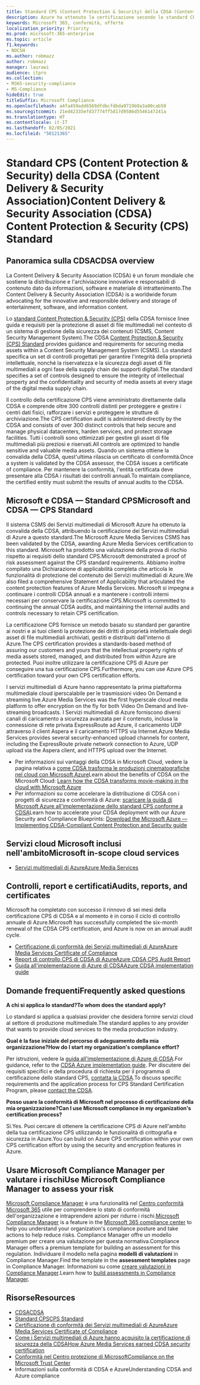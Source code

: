 ```yaml
---
title: Standard CPS (Content Protection & Security) della CDSA (Content Delivery & Security Association)
description: Azure ha ottenuto la certificazione secondo lo standard CPS (Content Protection and Security) della CDSA (Content Delivery and Security Association).
keywords: Microsoft 365, conformità, offerte
localization_priority: Priority
ms.prod: microsoft-365-enterprise
ms.topic: article
f1.keywords:
- NOCSH
ms.author: robmazz
author: robmazz
manager: laurawi
audience: itpro
ms.collection:
- M365-security-compliance
- MS-Compliance
hideEdit: true
titleSuffix: Microsoft Compliance
ms.openlocfilehash: a4fa459add6569dfdbcfdbda9719b9a3a00cab50
ms.sourcegitcommit: 21ed42335efd37774ff5d17d9586d5546147241a
ms.translationtype: HT
ms.contentlocale: it-IT
ms.lasthandoff: 02/05/2021
ms.locfileid: "50121365"
---
```

# <a name="content-delivery--security-association-cdsa-content-protection--security-cps-standard"></a><span data-ttu-id="7844f-104">Standard CPS (Content Protection & Security) della CDSA (Content Delivery & Security Association)</span><span class="sxs-lookup"><span data-stu-id="7844f-104">Content Delivery & Security Association (CDSA) Content Protection & Security (CPS) Standard</span></span>

## <a name="cdsa-overview"></a><span data-ttu-id="7844f-105">Panoramica sulla CDSA</span><span class="sxs-lookup"><span data-stu-id="7844f-105">CDSA overview</span></span>

<span data-ttu-id="7844f-106">La Content Delivery & Security Association (CDSA) è un forum mondiale che sostiene la distribuzione e l'archiviazione innovative e responsabili di contenuto dato da informazioni, software e materiale di intrattenimento.</span><span class="sxs-lookup"><span data-stu-id="7844f-106">The Content Delivery & Security Association (CDSA) is a worldwide forum advocating for the innovative and responsible delivery and storage of entertainment, software, and information content.</span></span>

<span data-ttu-id="7844f-107">Lo [standard Content Protection & Security (CPS)](https://aka.ms/cdsa-standard) della CDSA fornisce linee guida e requisiti per la protezione di asset di file multimediali nel contesto di un sistema di gestione della sicurezza dei contenuti (CSMS, Content Security Management System).</span><span class="sxs-lookup"><span data-stu-id="7844f-107">The CDSA [Content Protection & Security (CPS) Standard](https://aka.ms/cdsa-standard) provides guidance and requirements for securing media assets within a Content Security Management System (CSMS).</span></span> <span data-ttu-id="7844f-108">Lo standard specifica un set di controlli progettati per garantire l'integrità della proprietà intellettuale, nonché la riservatezza e la sicurezza degli asset di file multimediali a ogni fase della supply chain dei supporti digitali.</span><span class="sxs-lookup"><span data-stu-id="7844f-108">The standard specifies a set of controls designed to ensure the integrity of intellectual property and the confidentiality and security of media assets at every stage of the digital media supply chain.</span></span>

<span data-ttu-id="7844f-109">Il controllo della certificazione CPS viene amministrato direttamente dalla CDSA e comprende oltre 300 controlli distinti per proteggere e gestire i centri dati fisici, rafforzare i servizi e proteggere le strutture di archiviazione.</span><span class="sxs-lookup"><span data-stu-id="7844f-109">The CPS certification audit is administered directly by the CDSA and consists of over 300 distinct controls that help secure and manage physical datacenters, harden services, and protect storage facilities.</span></span> <span data-ttu-id="7844f-110">Tutti i controlli sono ottimizzati per gestire gli asset di file multimediali più preziosi e riservati.</span><span class="sxs-lookup"><span data-stu-id="7844f-110">All controls are optimized to handle sensitive and valuable media assets.</span></span> <span data-ttu-id="7844f-111">Quando un sistema ottiene la convalida della CDSA, quest'ultima rilascia un certificato di conformità.</span><span class="sxs-lookup"><span data-stu-id="7844f-111">Once a system is validated by the CDSA assessor, the CDSA issues a certificate of compliance.</span></span> <span data-ttu-id="7844f-112">Per mantenere la conformità, l'entità certificata deve presentare alla CDSA i risultati dei controlli annuali.</span><span class="sxs-lookup"><span data-stu-id="7844f-112">To maintain compliance, the certified entity must submit the results of annual audits to the CDSA.</span></span>

## <a name="microsoft-and-cdsa--cps-standard"></a><span data-ttu-id="7844f-113">Microsoft e CDSA — Standard CPS</span><span class="sxs-lookup"><span data-stu-id="7844f-113">Microsoft and CDSA — CPS Standard</span></span>

<span data-ttu-id="7844f-114">Il sistema CSMS dei Servizi multimediali di Microsoft Azure ha ottenuto la convalida della CDSA, attribuendo la certificazione dei Servizi multimediali di Azure a questo standard.</span><span class="sxs-lookup"><span data-stu-id="7844f-114">The Microsoft Azure Media Services CSMS has been validated by the CDSA, awarding Azure Media Services certification to this standard.</span></span> <span data-ttu-id="7844f-115">Microsoft ha prodotto una valutazione della prova di rischio rispetto ai requisiti dello standard CPS.</span><span class="sxs-lookup"><span data-stu-id="7844f-115">Microsoft demonstrated a proof of risk assessment against the CPS standard requirements.</span></span> <span data-ttu-id="7844f-116">Abbiamo inoltre compilato una Dichiarazione di applicabilità completa che articola le funzionalità di protezione del contenuto dei Servizi multimediali di Azure.</span><span class="sxs-lookup"><span data-stu-id="7844f-116">We also filed a comprehensive Statement of Applicability that articulated the content protection features of Azure Media Services.</span></span> <span data-ttu-id="7844f-117">Microsoft si impegna a continuare i controlli CDSA annuali e a mantenere i controlli interni necessari per conservare la certificazione CPS.</span><span class="sxs-lookup"><span data-stu-id="7844f-117">Microsoft is committed to continuing the annual CDSA audits, and maintaining the internal audits and controls necessary to retain CPS certification.</span></span>

<span data-ttu-id="7844f-118">La certificazione CPS fornisce un metodo basato su standard per garantire ai nostri e ai tuoi clienti la protezione dei diritti di proprietà intellettuale degli asset di file multimediali archiviati, gestiti e distribuiti dall'interno di Azure.</span><span class="sxs-lookup"><span data-stu-id="7844f-118">The CPS certification provides a standards-based method of assuring our customers and yours that the intellectual property rights of media assets stored, managed, and distributed from within Azure are protected.</span></span> <span data-ttu-id="7844f-119">Puoi inoltre utilizzare la certificazione CPS di Azure per conseguire una tua certificazione CPS.</span><span class="sxs-lookup"><span data-stu-id="7844f-119">Furthermore, you can use Azure CPS certification toward your own CPS certification efforts.</span></span>

<span data-ttu-id="7844f-120">I servizi multimediali di Azure hanno rappresentato la prima piattaforma multimediale cloud iperscalabile per le trasmissioni video On Demand e streaming live.</span><span class="sxs-lookup"><span data-stu-id="7844f-120">Azure Media Services was the first hyperscale cloud media platform to offer encryption on the fly for both Video On Demand and live-streaming broadcasts.</span></span> <span data-ttu-id="7844f-121">I Servizi multimediali di Azure forniscono diversi canali di caricamento a sicurezza avanzata per il contenuto, inclusa la connessione di rete privata ExpressRoute ad Azure, il caricamento UDP attraverso il client Aspera e il caricamento HTTPS via Internet.</span><span class="sxs-lookup"><span data-stu-id="7844f-121">Azure Media Services provides several security-enhanced upload channels for content, including the ExpressRoute private network connection to Azure, UDP upload via the Aspera client, and HTTPS upload over the Internet.</span></span>

- <span data-ttu-id="7844f-122">Per informazioni sui vantaggi della CDSA in Microsoft Cloud, vedere la pagina relativa a [come CDSA trasforma le produzioni cinematografiche nel cloud con Microsoft Azure](https://customers.microsoft.com/story/cdsa-nonprofit-azure-sharepoint-office365-mobility-security-en)</span><span class="sxs-lookup"><span data-stu-id="7844f-122">Learn about the benefits of CDSA on the Microsoft Cloud: [Learn how the CDSA transforms movie-making in the cloud with Microsoft Azure](https://customers.microsoft.com/story/cdsa-nonprofit-azure-sharepoint-office365-mobility-security-en)</span></span>
- <span data-ttu-id="7844f-123">Per informazioni su come accelerare la distribuzione di CDSA con i progetti di sicurezza e conformità di Azure: [scaricare la guida di Microsoft Azure all'implementazione dello standard CPS conforme a CDSA](https://gallery.technet.microsoft.com/Azure-Implementing-CDSA-8087c7a2)</span><span class="sxs-lookup"><span data-stu-id="7844f-123">Learn how to accelerate your CDSA deployment with our Azure Security and Compliance Blueprints: [Download the Microsoft Azure — Implementing CDSA-Compliant Content Protection and Security guide](https://gallery.technet.microsoft.com/Azure-Implementing-CDSA-8087c7a2)</span></span>

## <a name="microsoft-in-scope-cloud-services"></a><span data-ttu-id="7844f-124">Servizi cloud Microsoft inclusi nell'ambito</span><span class="sxs-lookup"><span data-stu-id="7844f-124">Microsoft in-scope cloud services</span></span>

- [<span data-ttu-id="7844f-125">Servizi multimediali di Azure</span><span class="sxs-lookup"><span data-stu-id="7844f-125">Azure Media Services</span></span>](https://aka.ms/AzureCompliance)

## <a name="audits-reports-and-certificates"></a><span data-ttu-id="7844f-126">Controlli, report e certificati</span><span class="sxs-lookup"><span data-stu-id="7844f-126">Audits, reports, and certificates</span></span>

<span data-ttu-id="7844f-127">Microsoft ha completato con successo il rinnovo di sei mesi della certificazione CPS di CDSA e al momento è in corso il ciclo di controllo annuale di Azure.</span><span class="sxs-lookup"><span data-stu-id="7844f-127">Microsoft has successfully completed the six-month renewal of the CDSA CPS certification, and Azure is now on an annual audit cycle.</span></span>

- [<span data-ttu-id="7844f-128">Certificazione di conformità dei Servizi multimediali di Azure</span><span class="sxs-lookup"><span data-stu-id="7844f-128">Azure Media Services Certificate of Compliance</span></span>](https://aka.ms/cdsa-cert)
- [<span data-ttu-id="7844f-129">Report di controllo CPS di CDSA di Azure</span><span class="sxs-lookup"><span data-stu-id="7844f-129">Azure CDSA CPS Audit Report</span></span>](https://aka.ms/AzureCDSACPSAuditReport)
- [<span data-ttu-id="7844f-130">Guida all'implementazione di Azure di CDSA</span><span class="sxs-lookup"><span data-stu-id="7844f-130">Azure CDSA implementation guide</span></span>](https://aka.ms/AzureCDSAImplementationGuide)

## <a name="frequently-asked-questions"></a><span data-ttu-id="7844f-131">Domande frequenti</span><span class="sxs-lookup"><span data-stu-id="7844f-131">Frequently asked questions</span></span>

<span data-ttu-id="7844f-132">**A chi si applica lo standard?**</span><span class="sxs-lookup"><span data-stu-id="7844f-132">**To whom does the standard apply?**</span></span>

<span data-ttu-id="7844f-133">Lo standard si applica a qualsiasi provider che desidera fornire servizi cloud al settore di produzione multimediale.</span><span class="sxs-lookup"><span data-stu-id="7844f-133">The standard applies to any provider that wants to provide cloud services to the media production industry.</span></span>

<span data-ttu-id="7844f-134">**Qual è la fase iniziale del percorso di adeguamento della mia organizzazione?**</span><span class="sxs-lookup"><span data-stu-id="7844f-134">**How do I start my organization's compliance effort?**</span></span>

<span data-ttu-id="7844f-135">Per istruzioni, vedere la [guida all'implementazione di Azure di CDSA](https://aka.ms/cdsaprotectsecure).</span><span class="sxs-lookup"><span data-stu-id="7844f-135">For guidance, refer to the [CDSA Azure implementation guide](https://aka.ms/cdsaprotectsecure).</span></span> <span data-ttu-id="7844f-136">Per discutere dei requisiti specifici e della procedura di richiesta per il programma di certificazione dello standard CPS, [contatta la CDSA](https://go.microsoft.com/fwlink/p/?linkid=2099484).</span><span class="sxs-lookup"><span data-stu-id="7844f-136">To discuss specific requirements and the application process for CPS Standard Certification Program, please [contact the CDSA](https://go.microsoft.com/fwlink/p/?linkid=2099484).</span></span>

<span data-ttu-id="7844f-137">**Posso usare la conformità di Microsoft nel processo di certificazione della mia organizzazione?**</span><span class="sxs-lookup"><span data-stu-id="7844f-137">**Can I use Microsoft compliance in my organization's certification process?**</span></span>

<span data-ttu-id="7844f-138">Sì.</span><span class="sxs-lookup"><span data-stu-id="7844f-138">Yes.</span></span> <span data-ttu-id="7844f-139">Puoi cercare di ottenere la certificazione CPS di Azure nell'ambito della tua certificazione CPS utilizzando le funzionalità di crittografia e sicurezza in Azure.</span><span class="sxs-lookup"><span data-stu-id="7844f-139">You can build on Azure CPS certification within your own CPS certification effort by using the security and encryption features in Azure.</span></span>

## <a name="use-microsoft-compliance-manager-to-assess-your-risk"></a><span data-ttu-id="7844f-140">Usare Microsoft Compliance Manager per valutare i rischi</span><span class="sxs-lookup"><span data-stu-id="7844f-140">Use Microsoft Compliance Manager to assess your risk</span></span>

<span data-ttu-id="7844f-141">[Microsoft Compliance Manager](/microsoft-365/compliance/compliance-manager) è una funzionalità nel [Centro conformità Microsoft 365](/microsoft-365/compliance/microsoft-365-compliance-center) utile per comprendere lo stato di conformità dell'organizzazione e intraprendere azioni per ridurre i rischi.</span><span class="sxs-lookup"><span data-stu-id="7844f-141">[Microsoft Compliance Manager](/microsoft-365/compliance/compliance-manager) is a feature in the [Microsoft 365 compliance center](/microsoft-365/compliance/microsoft-365-compliance-center) to help you understand your organization's compliance posture and take actions to help reduce risks.</span></span> <span data-ttu-id="7844f-142">Compliance Manager offre un modello premium per creare una valutazione per questa normativa.</span><span class="sxs-lookup"><span data-stu-id="7844f-142">Compliance Manager offers a premium template for building an assessment for this regulation.</span></span> <span data-ttu-id="7844f-143">Individuare il modello nella pagina **modelli di valutazioni** in Compliance Manager.</span><span class="sxs-lookup"><span data-stu-id="7844f-143">Find the template in the **assessment templates** page in Compliance Manager.</span></span> <span data-ttu-id="7844f-144">Informazioni su come [creare valutazioni in Compliance Manager](/microsoft-365/compliance/compliance-manager-assessments).</span><span class="sxs-lookup"><span data-stu-id="7844f-144">Learn how to [build assessments in Compliance Manager](/microsoft-365/compliance/compliance-manager-assessments).</span></span>

## <a name="resources"></a><span data-ttu-id="7844f-145">Risorse</span><span class="sxs-lookup"><span data-stu-id="7844f-145">Resources</span></span>

- [<span data-ttu-id="7844f-146">CDSA</span><span class="sxs-lookup"><span data-stu-id="7844f-146">CDSA</span></span>](https://www.cdsaonline.org/)
- [<span data-ttu-id="7844f-147">Standard CPS</span><span class="sxs-lookup"><span data-stu-id="7844f-147">CPS Standard</span></span>](https://aka.ms/cdsa-standard)
- [<span data-ttu-id="7844f-148">Certificazione di conformità dei Servizi multimediali di Azure</span><span class="sxs-lookup"><span data-stu-id="7844f-148">Azure Media Services Certificate of Compliance</span></span>](https://aka.ms/cdsa-cert)
- [<span data-ttu-id="7844f-149">Come i Servizi multimediali di Azure hanno acquisito la certificazione di sicurezza della CDSA</span><span class="sxs-lookup"><span data-stu-id="7844f-149">How Azure Media Services earned CDSA security certification</span></span>](https://johndeutscher.com/2015/04/14/how-azure-media-services-earned-cdsa-security-certification/)
- [<span data-ttu-id="7844f-150">Conformità nel Centro protezione di Microsoft</span><span class="sxs-lookup"><span data-stu-id="7844f-150">Compliance on the Microsoft Trust Center</span></span>](https://www.microsoft.com/trust-center/compliance/compliance-overview)
- <span data-ttu-id="7844f-151">Informazioni sulla conformità di CDSA e Azure</span><span class="sxs-lookup"><span data-stu-id="7844f-151">Understanding CDSA and Azure compliance</span></span>

